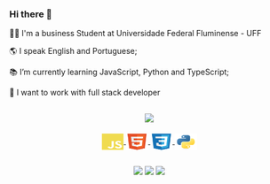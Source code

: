 ### Hi there 👋

👨‍🎓 I'm a business Student at Universidade Federal Fluminense - UFF

🌎 I speak English and Portuguese;

📚 I’m currently learning JavaScript, Python and TypeScript;

💼 I want to work with full stack developer

##

<div align="center">
  <a href="https://github.com/LucianoAlbuquerque">
  <img height="140em" src="https://github-readme-stats.vercel.app/api?username=LucianoAlbuquerque&show_icons=true&theme=tokyonight&include_all_commits=true&count_private=true"/>
    <!--
  <img height="140em" src="https://github-readme-stats.vercel.app/api/top-langs/?username=LucianoAlbuquerque&layout=compact&langs_count=7&theme=tokyonight"/>
-->
</div>

<div style="display: inline_block" align="center"><br>
  <img align="center" alt="Js" height="30" width="40" src="https://raw.githubusercontent.com/devicons/devicon/master/icons/javascript/javascript-plain.svg">
  <img align="center" alt="HTML" height="30" width="40" src="https://raw.githubusercontent.com/devicons/devicon/master/icons/html5/html5-original.svg">
  <img align="center" alt="CSS" height="30" width="40" src="https://raw.githubusercontent.com/devicons/devicon/master/icons/css3/css3-original.svg">
  <img align="center" alt="Python" height="30" width="40" src="https://raw.githubusercontent.com/devicons/devicon/master/icons/python/python-original.svg">
  
  ##
 
<div> 
  <a href="https://www.instagram.com/luciano.albuquerquee" target="_blank"><img src="https://img.shields.io/badge/-Instagram-%23E4405F?style=for-the-badge&logo=instagram&logoColor=white" target="_blank"></a> 
  <a href = "mailto:lucianofreire.albuquerque@gmail.com"><img src="https://img.shields.io/badge/-Gmail-%23333?style=for-the-badge&logo=gmail&logoColor=white" target="_blank"></a>
  <a href="https://www.linkedin.com/in/luciano-freire-200142150/" target="_blank"><img src="https://img.shields.io/badge/-LinkedIn-%230077B5?style=for-the-badge&logo=linkedin&logoColor=white" target="_blank"></a> 
 
</div>
